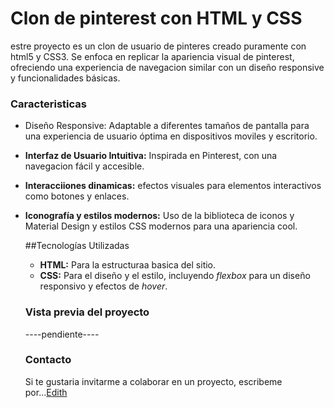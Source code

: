 # Clon de pinterest con HTML y CSS
estre proyecto es un clon de usuario de pinteres creado puramente con html5 y CSS3.
Se enfoca en replicar la apariencia visual de pinterest, ofreciendo una experiencia de navegacion similar con un diseño responsive y funcionalidades básicas.

### Caracteristicas
* Diseño Responsive: Adaptable a diferentes tamaños de pantalla para una experiencia de usuario óptima en dispositivos moviles y escritorio.

* **Interfaz de Usuario Intuitiva:** Inspirada en Pinterest, con una navegacion fácil y accesible.
* **Interacciiones dinamicas:** efectos visuales para elementos interactivos como botones y enlaces.
* **Iconografía y estilos modernos:** Uso de la biblioteca de  iconos y Material Design y estilos CSS modernos para una apariencia cool.

  ##Tecnologías Utilizadas
  + **HTML:** Para la estructuraa basica del sitio.
  + **CSS:** Para el diseño y el estilo, incluyendo _flexbox_ para un diseño responsivo y efectos de _hover_.


  ### Vista previa del proyecto
  ----pendiente----

  ### Contacto
  Si te gustaria invitarme a colaborar en un proyecto, escribeme por...[Edith](https://www.facebook.com/edith.m25)
